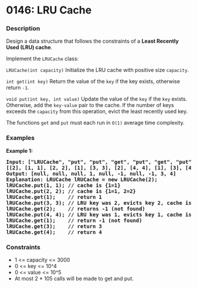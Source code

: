 # 0146: LRU Cache

### Description
Design a data structure that follows the constraints of a <b>Least Recently Used (LRU) cache</b>.

Implement the <code>LRUCache</code> class:

<code>LRUCache(int capacity)</code> Initialize the LRU cache with positive size <code>capacity</code>.

<code>int get(int key)</code> Return the value of the <code>key</code> if the key exists, otherwise return <code>-1</code>.

<code>void put(int key, int value)</code> Update the value of the <code>key</code> if the <code>key</code> exists. Otherwise, add the <code>key-value</code> pair to the cache. If the number of keys exceeds the <code>capacity</code> from this operation, evict the least recently used key.

The functions <code>get</code> and <code>put</code> must each run in <code>O(1)</code> average time complexity.

### Examples

<p><strong>Example 1:</strong></p>

<pre><strong>Input: ["LRUCache", "put", "put", "get", "put", "get", "put", "get", "get", "get"]
[[2], [1, 1], [2, 2], [1], [3, 3], [2], [4, 4], [1], [3], [4]]</strong>
<strong>Output: [null, null, null, 1, null, -1, null, -1, 3, 4]</strong>
<strong>Explanation: LRUCache lRUCache = new LRUCache(2);
lRUCache.put(1, 1); // cache is {1=1}
lRUCache.put(2, 2); // cache is {1=1, 2=2}
lRUCache.get(1);    // return 1
lRUCache.put(3, 3); // LRU key was 2, evicts key 2, cache is {1=1, 3=3}
lRUCache.get(2);    // returns -1 (not found)
lRUCache.put(4, 4); // LRU key was 1, evicts key 1, cache is {4=4, 3=3}
lRUCache.get(1);    // return -1 (not found)
lRUCache.get(3);    // return 3
lRUCache.get(4);    // return 4</strong>
</pre>

### Constraints
<ul>
	<li>1 <= capacity <= 3000</li>
	<li>0 <= key <= 10^4</li>
	<li>0 <= value <= 10^5</li>
    <li>At most 2 * 105 calls will be made to get and put.</li>
</ul>


